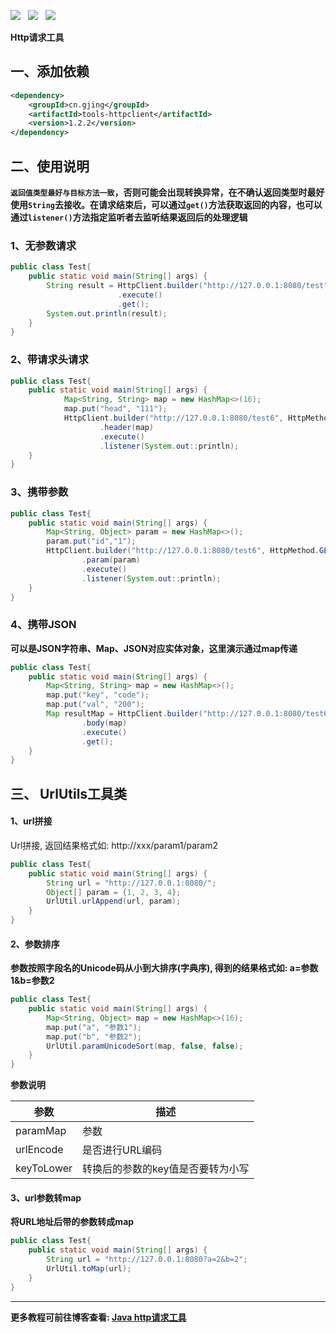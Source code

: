 ![](https://img.shields.io/badge/version-1.2.2-green.svg) &nbsp; ![](https://img.shields.io/badge/author-Gjing-green.svg) &nbsp; ![](https://img.shields.io/badge/builder-success-green.svg)     
  
**Http请求工具**
## 一、添加依赖
```xml
<dependency>
    <groupId>cn.gjing</groupId>
    <artifactId>tools-httpclient</artifactId>
    <version>1.2.2</version>
</dependency>
```
## 二、使用说明
**``返回值类型最好与目标方法一致``，否则可能会出现转换异常，在不确认返回类型时最好使用``String``去接收。在请求结束后，可以通过``get()``方法获取返回的内容，也可以通过``listener()``方法指定监听者去监听结果返回后的处理逻辑**
### 1、无参数请求
```java
public class Test{
    public static void main(String[] args) {
        String result = HttpClient.builder("http://127.0.0.1:8080/test", HttpMethod.GET, String.class)
                        .execute()
                        .get();
        System.out.println(result);
    }
}
```
### 2、带请求头请求
```java
public class Test{
    public static void main(String[] args) {
            Map<String, String> map = new HashMap<>(16);
            map.put("head", "111");
            HttpClient.builder("http://127.0.0.1:8080/test6", HttpMethod.GET, String.class)
                    .header(map)
                    .execute()
                    .listener(System.out::println);
    }
}
```
### 3、携带参数
```java
public class Test{
    public static void main(String[] args) {
        Map<String, Object> param = new HashMap<>();
        param.put("id","1");
        HttpClient.builder("http://127.0.0.1:8080/test6", HttpMethod.GET, String.class)
                .param(param)
                .execute()
                .listener(System.out::println);
    }
}
```
### 4、携带JSON
**可以是JSON字符串、Map、JSON对应实体对象，这里演示通过map传递**
```java
public class Test{
    public static void main(String[] args) {
        Map<String, String> map = new HashMap<>();
        map.put("key", "code");
        map.put("val", "200");
        Map resultMap = HttpClient.builder("http://127.0.0.1:8080/test6", HttpMethod.POST, Map.class)
                .body(map)
                .execute()
                .get();
    }
}
```
## 三、 UrlUtils工具类
#### 1、url拼接
Url拼接, 返回结果格式如: http://xxx/param1/param2
```java
public class Test{
    public static void main(String[] args) {
        String url = "http://127.0.0.1:8080/";
        Object[] param = {1, 2, 3, 4};
        UrlUtil.urlAppend(url, param);
    }
}
```
#### 2、参数排序
**参数按照字段名的Unicode码从小到大排序(字典序), 得到的结果格式如: a=参数1&b=参数2**
```java
public class Test{
    public static void main(String[] args) {
        Map<String, Object> map = new HashMap<>(16);
        map.put("a", "参数1");
        map.put("b", "参数2");
        UrlUtil.paramUnicodeSort(map, false, false);
    }
}
```
**参数说明**     

|参数|描述|
|----|----|
|paramMap|参数|
|urlEncode|是否进行URL编码|
|keyToLower|转换后的参数的key值是否要转为小写|   

#### 3、url参数转map
**将URL地址后带的参数转成map**
```java
public class Test{
    public static void main(String[] args) {
        String url = "http://127.0.0.1:8080?a=2&b=2";
        UrlUtil.toMap(url);
    }
}
```
---
**更多教程可前往博客查看: [Java http请求工具](https://yq.aliyun.com/articles/703132?spm=a2c4e.11155435.0.0.73393312Egko4y)**